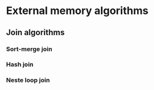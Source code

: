 # External memory algorithms

## Join algorithms
### Sort-merge join

### Hash join

### Neste loop join

[1]: https://en.wikipedia.org/wiki/Category:External_memory_algorithms